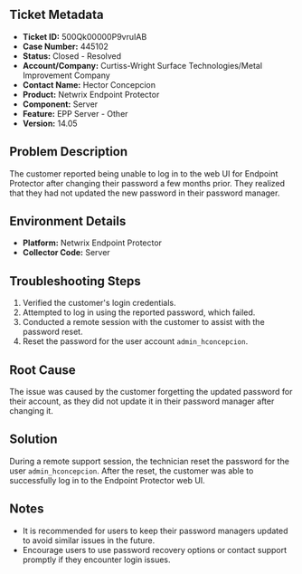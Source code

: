 ## Ticket Metadata
- **Ticket ID:** 500Qk00000P9vruIAB
- **Case Number:** 445102
- **Status:** Closed - Resolved
- **Account/Company:** Curtiss-Wright Surface Technologies/Metal Improvement Company
- **Contact Name:** Hector Concepcion
- **Product:** Netwrix Endpoint Protector
- **Component:** Server
- **Feature:** EPP Server - Other
- **Version:** 14.05

## Problem Description
The customer reported being unable to log in to the web UI for Endpoint Protector after changing their password a few months prior. They realized that they had not updated the new password in their password manager.

## Environment Details
- **Platform:** Netwrix Endpoint Protector
- **Collector Code:** Server

## Troubleshooting Steps
1. Verified the customer's login credentials.
2. Attempted to log in using the reported password, which failed.
3. Conducted a remote session with the customer to assist with the password reset.
4. Reset the password for the user account `admin_hconcepcion`.

## Root Cause
The issue was caused by the customer forgetting the updated password for their account, as they did not update it in their password manager after changing it.

## Solution
During a remote support session, the technician reset the password for the user `admin_hconcepcion`. After the reset, the customer was able to successfully log in to the Endpoint Protector web UI.

## Notes
- It is recommended for users to keep their password managers updated to avoid similar issues in the future.
- Encourage users to use password recovery options or contact support promptly if they encounter login issues.